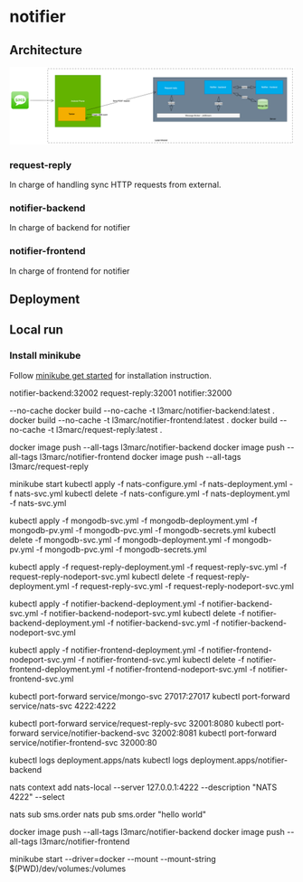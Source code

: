 # notifier

## Architecture

![Architecture](docs/img/architecture.png)

### request-reply
In charge of handling sync HTTP requests from external.

### notifier-backend
In charge of backend for notifier

### notifier-frontend
In charge of frontend for notifier

## Deployment

## Local run

### Install minikube
Follow [minikube get started](https://minikube.sigs.k8s.io/docs/start/) for installation instruction.

notifier-backend:32002
request-reply:32001
notifier:32000

--no-cache
docker build --no-cache -t l3marc/notifier-backend:latest .
docker build --no-cache -t l3marc/notifier-frontend:latest .
docker build --no-cache -t l3marc/request-reply:latest .

docker image push --all-tags l3marc/notifier-backend
docker image push --all-tags l3marc/notifier-frontend
docker image push --all-tags l3marc/request-reply

minikube start
kubectl apply -f nats-configure.yml -f nats-deployment.yml -f nats-svc.yml
kubectl delete -f nats-configure.yml -f nats-deployment.yml -f nats-svc.yml

kubectl apply -f mongodb-svc.yml -f mongodb-deployment.yml -f mongodb-pv.yml -f mongodb-pvc.yml -f mongodb-secrets.yml
kubectl delete -f mongodb-svc.yml -f mongodb-deployment.yml -f mongodb-pv.yml -f mongodb-pvc.yml -f mongodb-secrets.yml

kubectl apply -f request-reply-deployment.yml -f request-reply-svc.yml -f request-reply-nodeport-svc.yml
kubectl delete -f request-reply-deployment.yml -f request-reply-svc.yml -f request-reply-nodeport-svc.yml

kubectl apply -f notifier-backend-deployment.yml -f notifier-backend-svc.yml -f notifier-backend-nodeport-svc.yml
kubectl delete -f notifier-backend-deployment.yml -f notifier-backend-svc.yml -f notifier-backend-nodeport-svc.yml

kubectl apply -f notifier-frontend-deployment.yml -f notifier-frontend-nodeport-svc.yml -f notifier-frontend-svc.yml
kubectl delete -f notifier-frontend-deployment.yml -f notifier-frontend-nodeport-svc.yml -f notifier-frontend-svc.yml



kubectl port-forward service/mongo-svc 27017:27017
kubectl port-forward service/nats-svc 4222:4222

kubectl port-forward service/request-reply-svc 32001:8080
kubectl port-forward service/notifier-backend-svc 32002:8081
kubectl port-forward service/notifier-frontend-svc 32000:80

kubectl logs deployment.apps/nats
kubectl logs deployment.apps/notifier-backend

nats context add nats-local --server 127.0.0.1:4222 --description "NATS 4222" --select

nats sub sms.order
nats pub sms.order "hello world"

docker image push --all-tags l3marc/notifier-backend
docker image push --all-tags l3marc/notifier-frontend

minikube start --driver=docker --mount --mount-string $(PWD)/dev/volumes:/volumes


